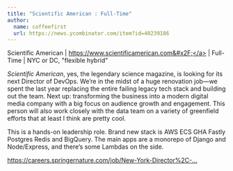 ```yaml
---
title: "Scientific American : Full-Time"
author:
  name: coffeefirst
  url: https://news.ycombinator.com/item?id=40239186
---
```

Scientific American | <a href="https:&#x2F;&#x2F;www.scientificamerican.com&#x2F;" rel="nofollow">https:&#x2F;&#x2F;www.scientificamerican.com&#x2F;</a> | Full-Time | NYC or DC, &quot;flexible hybrid&quot;

<i>Scientific American</i>, yes, the legendary science magazine, is looking for its next Director of DevOps. We’re in the midst of a huge renovation job—we spent the last year replacing the entire failing legacy tech stack and building out the team. Next up: transforming the business into a modern digital media company with a big focus on audience growth and engagement. This person will also work closely with the data team on a variety of greenfield efforts that at least I think are pretty cool.

This is a hands-on leadership role. Brand new stack is AWS ECS GHA Fastly Postgres Redis and BigQuery. The main apps are a monorepo of Django and Node&#x2F;Express, and there’s some Lambdas on the side.

<a href="https:&#x2F;&#x2F;careers.springernature.com&#x2F;job&#x2F;New-York-Director%2C-DevOps%2C-Scientific-American&#x2F;1057465501&#x2F;" rel="nofollow">https:&#x2F;&#x2F;careers.springernature.com&#x2F;job&#x2F;New-York-Director%2C-...</a>
